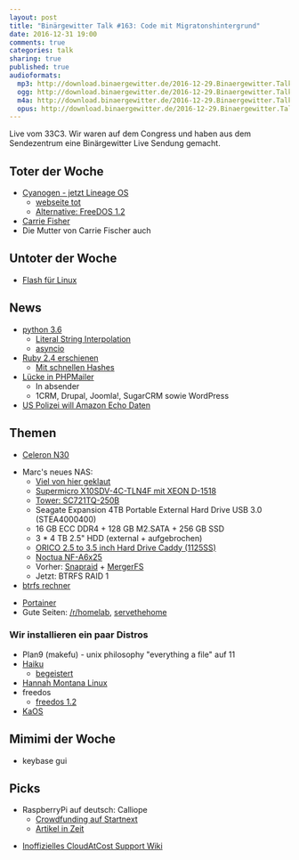 ```yaml
---
layout: post
title: "Binärgewitter Talk #163: Code mit Migratonshintergrund"
date: 2016-12-31 19:00
comments: true
categories: talk
sharing: true
published: true
audioformats:
  mp3: http://download.binaergewitter.de/2016-12-29.Binaergewitter.Talk.163.mp3
  ogg: http://download.binaergewitter.de/2016-12-29.Binaergewitter.Talk.163.ogg
  m4a: http://download.binaergewitter.de/2016-12-29.Binaergewitter.Talk.163.m4a
  opus: http://download.binaergewitter.de/2016-12-29.Binaergewitter.Talk.163.opus
---
```

Live vom 33C3. Wir waren auf dem Congress und haben aus dem Sendezentrum eine Binärgewitter Live Sendung gemacht. 

## Toter der Woche
* [Cyanogen - jetzt Lineage OS]( https://cyngn.com/blog/cyanogen-services-shutting-down )
    * [webseite tot]( http://lineageos.org/ )
    * [Alternative: FreeDOS 1.2]( https://sourceforge.net/p/freedos/news/2016/12/freedos-12/ )
* [Carrie Fisher]( http://www.zeit.de/kultur/film/2016-12/star-wars-schauspielerin-carrie-fisher-ist-tot )
* Die Mutter von Carrie Fischer auch

## Untoter der Woche
* [Flash für Linux](http://www.pro-linux.de/news/1/24289/flash-player-24-beta-erschienen.html )

## News
 * [python 3.6]( http://www.pro-linux.de/news/1/24316/python-36-erschienen.html )
   - [Literal String Interpolation]( https://www.python.org/dev/peps/pep-0498/ )
   - [asyncio]( https://docs.python.org/3/whatsnew/3.6.html#asyncio )
 * [Ruby 2.4 erschienen]( https://www.ruby-lang.org/en/news/2016/12/25/ruby-2-4-0-released/ )
   - [Mit schnellen Hashes]( https://bugs.ruby-lang.org/issues/12142 )
 * [Lücke in PHPMailer]( https://www.heise.de/newsticker/meldung/Luecke-in-PHPMailer-erlaubt-die-Ausfuehrung-fremden-Codes-3582072.html )
   - In absender
   - 1CRM, Drupal, Joomla!, SugarCRM sowie WordPress
 * [US Polizei will Amazon Echo Daten](https://www.engadget.com/2016/12/27/amazon-echo-audio-data-murder-case/ )

## Themen
- [Celeron N30]( https://ark.intel.com/products/91832/Intel-Celeron-Processor-N3060-2M-Cache-up-to-2_48-GHz )
* Marc's neues NAS:
  - [Viel von hier geklaut](https://www.servethehome.com/near-silent-powerhouse-making-a-quieter-microlab-platform/ )
  - [Supermicro X10SDV-4C-TLN4F mit XEON D-1518](http://www.supermicro.com/products/motherboard/Xeon/D/X10SDV-4C-TLN4F.cfm ) 
  - [Tower: SC721TQ-250B](https://www.supermicro.com/products/chassis/tower/721/sc721tq-250b.cfm )
  - Seagate Expansion 4TB Portable External Hard Drive USB 3.0 (STEA4000400)
  - 16 GB ECC DDR4 + 128 GB M2.SATA + 256 GB SSD
  - 3 * 4 TB 2.5" HDD (external + aufgebrochen)
  - [ORICO 2.5 to 3.5 inch Hard Drive Caddy (1125SS)](http://orico.cc/goods.php?id=6337 )
  - [Noctua NF-A6x25](http://noctua.at/en/nf-a6x25-pwm )
  - Vorher: [Snapraid](http://www.snapraid.it/ ) + [MergerFS](https://github.com/trapexit/mergerfs )
  - Jetzt: BTRFS RAID 1
 * [btrfs rechner]( http://carfax.org.uk/btrfs-usage/ )
  - [Portainer]( http://portainer.io/ )
  - Gute Seiten: [/r/homelab]( https://www.reddit.com/r/homelab/ ), [servethehome](http://servethehome.com )

### Wir installieren ein paar Distros

- Plan9 (makefu) - unix philosophy "everything a file" auf 11
- [Haiku](https://www.haiku-os.org/ )
    * [begeistert](http://begeistert.org/ )
- [Hannah Montana Linux]( http://hannahmontana.sourceforge.net/ )
- freedos
    * [freedos 1.2]( https://www.heise.de/newsticker/meldung/FreeDOS-1-2-veroeffentlicht-3581925.html )
- [KaOS]( https://kaosx.us )


## Mimimi der Woche
- keybase gui

## Picks

* RaspberryPi auf deutsch: Calliope
    * [Crowdfunding auf Startnext]( https://www.startnext.com/calliope )
    * [Artikel in Zeit]( http://www.zeit.de/digital/internet/2016-10/calliope-mikrocontroller-grundschule-dritte-klasse/komplettansicht )
 - [Inoffizielles CloudAtCost Support Wiki]( https://cloudatcocks.com )
